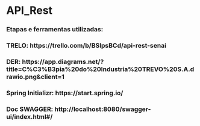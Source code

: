 # API_Rest
<h3> Etapas e ferramentas utilizadas:</h3>
<h3> TRELO: https://trello.com/b/BSIpsBCd/api-rest-senai</h3>
<h3> DER: https://app.diagrams.net/?title=C%C3%B3pia%20do%20Industria%20TREVO%20S.A.drawio.png&client=1</h3>
<h3> Spring Initializr: https://start.spring.io/</h3>
<h3> Doc SWAGGER: http://localhost:8080/swagger-ui/index.html#/ </h3>
